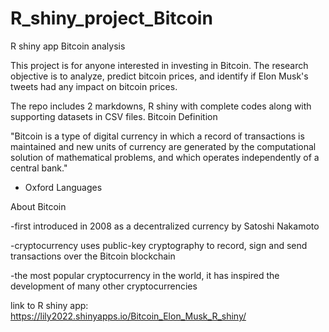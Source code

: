 # R_shiny_project_Bitcoin

R shiny app Bitcoin analysis

This project is for anyone interested in investing in Bitcoin. The research objective is to analyze, predict bitcoin prices, and identify if Elon Musk's tweets had any impact on bitcoin prices. 

The repo includes 2 markdowns, R shiny with complete codes along with supporting datasets in CSV files. 
Bitcoin Definition

"Bitcoin is a type of digital currency in which a record of transactions is maintained and new units of currency are generated by the computational solution of mathematical problems, and which operates independently of a central bank."

- Oxford Languages

About Bitcoin

-first introduced in 2008 as a decentralized currency by Satoshi Nakamoto

-cryptocurrency uses public-key cryptography to record, sign and send transactions over the Bitcoin blockchain

-the most popular cryptocurrency in the world, it has inspired the development of many other cryptocurrencies


link to R shiny app: https://lily2022.shinyapps.io/Bitcoin_Elon_Musk_R_shiny/

